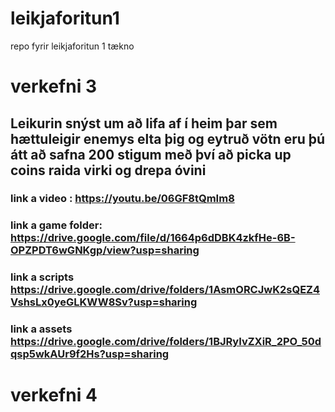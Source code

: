 # leikjaforitun1
repo fyrir leikjaforitun 1 tækno

# verkefni 3

## Leikurin snýst um að lifa af í heim þar sem hættuleigir enemys elta þig og eytruð vötn eru þú átt að safna 200 stigum með því að picka up coins raida virki og drepa óvini

### link a video : https://youtu.be/06GF8tQmIm8

### link a game folder: https://drive.google.com/file/d/1664p6dDBK4zkfHe-6B-OPZPDT6wGNKgp/view?usp=sharing

### link a scripts https://drive.google.com/drive/folders/1AsmORCJwK2sQEZ4VshsLx0yeGLKWW8Sv?usp=sharing

### link a assets https://drive.google.com/drive/folders/1BJRyIvZXiR_2PO_50dqsp5wkAUr9f2Hs?usp=sharing


# verkefni 4
##
